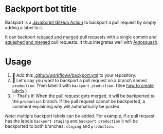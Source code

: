 # Backport bot title

Backport is a [JavaScript GitHub Action](https://help.github.com/en/articles/about-actions#javascript-actions) to backport a pull request by simply adding a label to it.

It can backport [rebased and merged](https://help.github.com/en/github/collaborating-with-issues-and-pull-requests/about-pull-request-merges#rebase-and-merge-your-pull-request-commits) pull requests with a single commit and [squashed and merged](https://help.github.com/en/github/collaborating-with-issues-and-pull-requests/about-pull-request-merges#squash-and-merge-your-pull-request-commits) pull requests. It thus integrates well with [Autosquash](https://github.com/marketplace/actions/autosquash).

# Usage

1.  :electric_plug: Add this [.github/workflows/backport.yml](.github/workflows/backport.yml) to your repository.
2.  :speech_balloon: Let's say you want to backport a pull request on a branch named `production`. Then label it with `backport production`. (See [how to create labels](https://help.github.com/articles/creating-a-label/).)
3.  :sparkles: That's it! When the pull request gets merged, it will be backported to the `production` branch. If the pull request cannot be backported, a comment explaining why will automatically be posted.

_Note:_ multiple backport labels can be added. For example, if a pull request has the labels `backport staging` and `backport production` it will be backported to both branches: `staging` and `production`.
